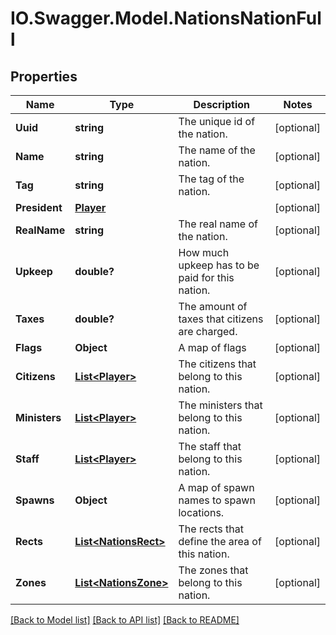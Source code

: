 # IO.Swagger.Model.NationsNationFull
## Properties

Name | Type | Description | Notes
------------ | ------------- | ------------- | -------------
**Uuid** | **string** | The unique id of the nation. | [optional] 
**Name** | **string** | The name of the nation. | [optional] 
**Tag** | **string** | The tag of the nation. | [optional] 
**President** | [**Player**](Player.md) |  | [optional] 
**RealName** | **string** | The real name of the nation. | [optional] 
**Upkeep** | **double?** | How much upkeep has to be paid for this nation. | [optional] 
**Taxes** | **double?** | The amount of taxes that citizens are charged. | [optional] 
**Flags** | **Object** | A map of flags | [optional] 
**Citizens** | [**List&lt;Player&gt;**](Player.md) | The citizens that belong to this nation. | [optional] 
**Ministers** | [**List&lt;Player&gt;**](Player.md) | The ministers that belong to this nation. | [optional] 
**Staff** | [**List&lt;Player&gt;**](Player.md) | The staff that belong to this nation. | [optional] 
**Spawns** | **Object** | A map of spawn names to spawn locations. | [optional] 
**Rects** | [**List&lt;NationsRect&gt;**](NationsRect.md) | The rects that define the area of this nation. | [optional] 
**Zones** | [**List&lt;NationsZone&gt;**](NationsZone.md) | The zones that belong to this nation. | [optional] 

[[Back to Model list]](../README.md#documentation-for-models) [[Back to API list]](../README.md#documentation-for-api-endpoints) [[Back to README]](../README.md)

